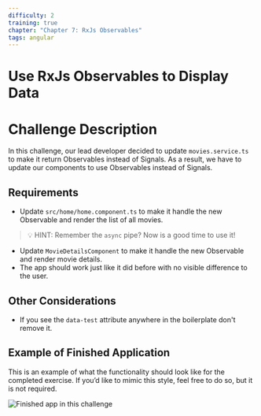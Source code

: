 ```yaml
---
difficulty: 2
training: true
chapter: "Chapter 7: RxJs Observables"
tags: angular
---
```


# Use RxJs Observables to Display Data

# Challenge Description
In this challenge, our lead developer decided to update `movies.service.ts` to make it return Observables instead of Signals.
As a result, we have to update our components to use Observables instead of Signals.

## Requirements
- Update `src/home/home.component.ts` to make it handle the new Observable and render the list of all movies.
> 💡 HINT: Remember the `async` pipe? Now is a good time to use it!
- Update `MovieDetailsComponent` to make it handle the new Observable and render movie details.
- The app should work just like it did before with no visible difference to the user.

## Other Considerations

- If you see the `data-test` attribute anywhere in the boilerplate don't remove it.

## Example of Finished Application

This is an example of what the functionality should look like for the completed exercise. If you’d like to mimic this style, feel free to do so, but it is not required.

![Finished app in this challenge](https://images.certificates.dev/chapter71-screenshot.gif)
